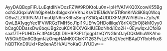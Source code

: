 AyyDAQBqpFiPJLuEqtdINVOozFZ1W9ROKtoLu0n+IpHfVA1VKQ0XcowK55BgochSJGqxiuWIh0jpKeUx4blgokrVVKnJKsV01EUidVm5TtRmKrWdiK8q0WcqOSwZLZRtRPJMJTmuUjlN6rxK6hsSmqYS1iGp4UDDXFMj9WiYiBUn+Zyfs/KQwLBA1yqgYec1FVWRGzTMH5oJ1pI1KUEfwQHDoiIilqeY8rKXjEirOj8kMOyy0bCsg0DDssxDw6bq/JBg2cuK0XBKXVGkIIUEBoNhd/ICo2H+0EywlqxJCfoIGsaaf7T+PUHDxFcItP49QQLDhH9P3PLfjogpLteQYNGImOJyDQkMhuWKAhoW5GikSQn6CBqmfJzOmpHAMK0ClxK71263FvLzNRo2VeeHBAaDYRxbHkx8hQDTKnD9UxI+Rz8enA5H/AUYoKaOiJYUDw==